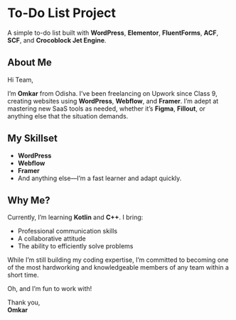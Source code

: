 # To-Do List Project  
A simple to-do list built with **WordPress**, **Elementor**, **FluentForms**, **ACF**, **SCF**, and **Crocoblock Jet Engine**.

## About Me  
Hi Team,  

I’m **Omkar** from Odisha. I’ve been freelancing on Upwork since Class 9, creating websites using **WordPress**, **Webflow**, and **Framer**. I’m adept at mastering new SaaS tools as needed, whether it’s **Figma**, **Fillout**, or anything else that the situation demands.

## My Skillset  
- **WordPress**  
- **Webflow**  
- **Framer**  
- And anything else—I’m a fast learner and adapt quickly.

## Why Me?  
Currently, I’m learning **Kotlin** and **C++**. I bring:  
- Professional communication skills  
- A collaborative attitude  
- The ability to efficiently solve problems  

While I’m still building my coding expertise, I’m committed to becoming one of the most hardworking and knowledgeable members of any team within a short time.  

Oh, and I’m fun to work with!  

Thank you,  
**Omkar**
